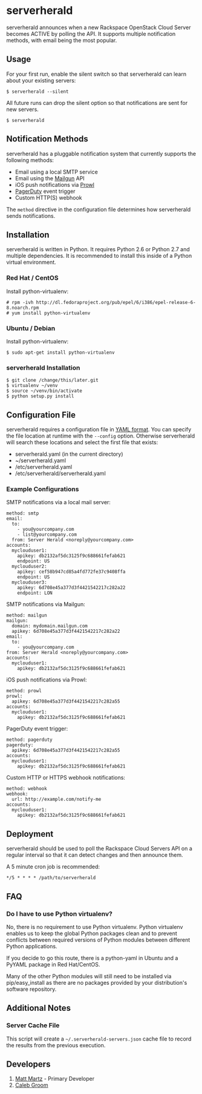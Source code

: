 # serverherald

serverherald announces when a new Rackspace OpenStack Cloud Server becomes
ACTIVE by polling the API. It supports multiple notification methods, with
email being the most popular.

## Usage

For your first run, enable the silent switch so that serverherald can learn
about your existing servers:

    $ serverherald --silent

All future runs can drop the silent option so that notifications are sent for
new servers.

    $ serverherald

## Notification Methods

serverherald has a pluggable notification system that currently supports the
following methods:

* Email using a local SMTP service
* Email using the [Mailgun](http://www.mailgun.com/) API
* iOS push notifications via [Prowl](http://www.prowlapp.com/)
* [PagerDuty](http://www.pagerduty.com/) event trigger
* Custom HTTP(S) webhook

The `method` directive in the configuration file determines how serverherald
sends notifications.

## Installation

serverherald is written in Python. It requires Python 2.6 or Python 2.7 and
multiple dependencies. It is recommended to install this inside of a Python
virtual environment.

### Red Hat / CentOS

Install python-virtualenv:

    # rpm -ivh http://dl.fedoraproject.org/pub/epel/6/i386/epel-release-6-8.noarch.rpm
    # yum install python-virtualenv
    
### Ubuntu / Debian

Install python-virtualenv:

    $ sudo apt-get install python-virtualenv

### serverherald Installation

    $ git clone /change/this/later.git
    $ virtualenv ~/venv
    $ source ~/venv/bin/activate
    $ python setup.py install


## Configuration File

serverherald requires a configuration file in
[YAML format](http://yaml.org/spec/1.1/#id857168). You can specify the file
location at runtime with the `--config` option. Otherwise serverherald will
search these locations and select the first file that exists:
 * serverherald.yaml (in the current directory)
 * ~/serverherald.yaml
 * /etc/serverherald.yaml
 * /etc/serverherald/serverherald.yaml

### Example Configurations

SMTP notifications via a local mail server:

    method: smtp
    email:
      to:
        - you@yourcompany.com
        - list@yourcompany.com
      from: Server Herald <noreply@yourcompany.com>
    accounts:
      myclouduser1:
        apikey: db2132af5dc3125f9c688661fefab621
        endpoint: US
      myclouduser2:
        apikey: cef58b947cd85a4fd772fe37c9408ffa
        endpoint: US
      myclouduser3:
        apikey: 6d708e45a377d3f4421542217c282a22
        endpoint: LON

SMTP notifications via Mailgun:

    method: mailgun
    mailgun:
      domain: mydomain.mailgun.com
      apikey: 6d708e45a377d3f4421542217c282a22
    email:
      to:
        - you@yourcompany.com
    from: Server Herald <noreply@yourcompany.com>
    accounts:
      myclouduser1:
        apikey: db2132af5dc3125f9c688661fefab621

iOS push notifications via Prowl:

    method: prowl
    prowl:
      apikey: 6d708e45a377d3f4421542217c282a55
    accounts:
      myclouduser1:
        apikey: db2132af5dc3125f9c688661fefab621

PagerDuty event trigger:

    method: pagerduty
    pagerduty:
      apikey: 6d708e45a377d3f4421542217c282a55
    accounts:
      myclouduser1:
        apikey: db2132af5dc3125f9c688661fefab621

Custom HTTP or HTTPS webhook notifications:

    method: webhook
    webhook:
      url: http://example.com/notify-me
    accounts:
      myclouduser1:
        apikey: db2132af5dc3125f9c688661fefab621


## Deployment

serverherald should be used to poll the Rackspace Cloud Servers API on
a regular interval so that it can detect changes and then announce them.

A 5 minute cron job is recommended:

    */5 * * * * /path/to/serverherald

## FAQ
    
### Do I have to use Python virtualenv?

No, there is no requirement to use Python virtualenv. Python virtualenv
enables us to keep the global Python packages clean and to prevent conflicts
between required versions of Python modules between different Python
applications.

If you decide to go this route, there is a python-yaml in Ubuntu and a PyYAML
package in Red Hat/CentOS.

Many of the other Python modules will still need to be installed via
pip/easy_install as there are no packages provided by your distribution's
software repository.

## Additional Notes

### Server Cache File

This script will create a `~/.serverherald-servers.json` cache file to record
the results from the previous execution.

## Developers

1. [Matt Martz](mailto:matt.martz@rackspace.com) - Primary Developer
1. [Caleb Groom](mailto:cgroom@rackspace.com)